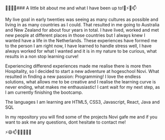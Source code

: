 🤔👯🌱🔭### A little bit about me and what I have been up to!👋⚡😄📫

My live goal in early twenties was seeing as many cultures as possible and living in as many countries as I could.
That resulted in me going to Australia and New Zealand for about four years in total.
I have lived, worked and met new people at different places in those countries but I always knew I wanted have a life in the Netherlands.
These experiences have formed me to the person I am right now, I have learned to handle stress well, I have always worked for what I wanted and it is in my nature to be curious, what results in a non stop learning curve!

Experiencing differend experiences made me realise there is more then Hospitality, so I decided to start a new adventure at hogeschool Novi.
What resulted in finding a new passion: Programming! 
I love the endless solutions, what allows me to be creative and I realise the learning curve is never ending, what makes me enthausiastic!
I cant wait for my next step, as I am currently finishing the bootcamp.

The languages I am learning are HTML5, CSS3, Javascript, React, Java and SQL

In my repository you will find some of the projects Novi gafe me and if you want to ask me any questions, dont hesitate to contact me!

⚡😄📫💬🤔👯🌱🔭

